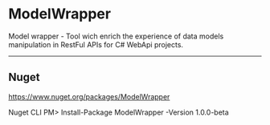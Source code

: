 # ModelWrapper

Model wrapper - Tool wich enrich the experience of data models manipulation in RestFul APIs for C# WebApi projects.
____

Nuget
----
https://www.nuget.org/packages/ModelWrapper

Nuget CLI
PM> Install-Package ModelWrapper -Version 1.0.0-beta 